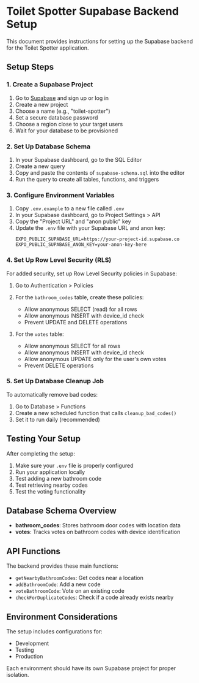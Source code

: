# Toilet Spotter Supabase Backend Setup

This document provides instructions for setting up the Supabase backend for the Toilet Spotter application.

## Setup Steps

### 1. Create a Supabase Project

1. Go to [Supabase](https://supabase.com/) and sign up or log in
2. Create a new project
3. Choose a name (e.g., "toilet-spotter")
4. Set a secure database password
5. Choose a region close to your target users
6. Wait for your database to be provisioned

### 2. Set Up Database Schema

1. In your Supabase dashboard, go to the SQL Editor
2. Create a new query
3. Copy and paste the contents of `supabase-schema.sql` into the editor
4. Run the query to create all tables, functions, and triggers

### 3. Configure Environment Variables

1. Copy `.env.example` to a new file called `.env`
2. In your Supabase dashboard, go to Project Settings > API
3. Copy the "Project URL" and "anon public" key
4. Update the `.env` file with your Supabase URL and anon key:
   ```
   EXPO_PUBLIC_SUPABASE_URL=https://your-project-id.supabase.co
   EXPO_PUBLIC_SUPABASE_ANON_KEY=your-anon-key-here
   ```

### 4. Set Up Row Level Security (RLS)

For added security, set up Row Level Security policies in Supabase:

1. Go to Authentication > Policies
2. For the `bathroom_codes` table, create these policies:
   - Allow anonymous SELECT (read) for all rows
   - Allow anonymous INSERT with device_id check
   - Prevent UPDATE and DELETE operations

3. For the `votes` table:
   - Allow anonymous SELECT for all rows
   - Allow anonymous INSERT with device_id check
   - Allow anonymous UPDATE only for the user's own votes
   - Prevent DELETE operations

### 5. Set Up Database Cleanup Job

To automatically remove bad codes:

1. Go to Database > Functions
2. Create a new scheduled function that calls `cleanup_bad_codes()`
3. Set it to run daily (recommended)

## Testing Your Setup

After completing the setup:

1. Make sure your `.env` file is properly configured
2. Run your application locally
3. Test adding a new bathroom code
4. Test retrieving nearby codes
5. Test the voting functionality

## Database Schema Overview

- **bathroom_codes**: Stores bathroom door codes with location data
- **votes**: Tracks votes on bathroom codes with device identification

## API Functions

The backend provides these main functions:

- `getNearbyBathroomCodes`: Get codes near a location
- `addBathroomCode`: Add a new code
- `voteBathroomCode`: Vote on an existing code
- `checkForDuplicateCodes`: Check if a code already exists nearby

## Environment Considerations

The setup includes configurations for:
- Development
- Testing
- Production

Each environment should have its own Supabase project for proper isolation.
